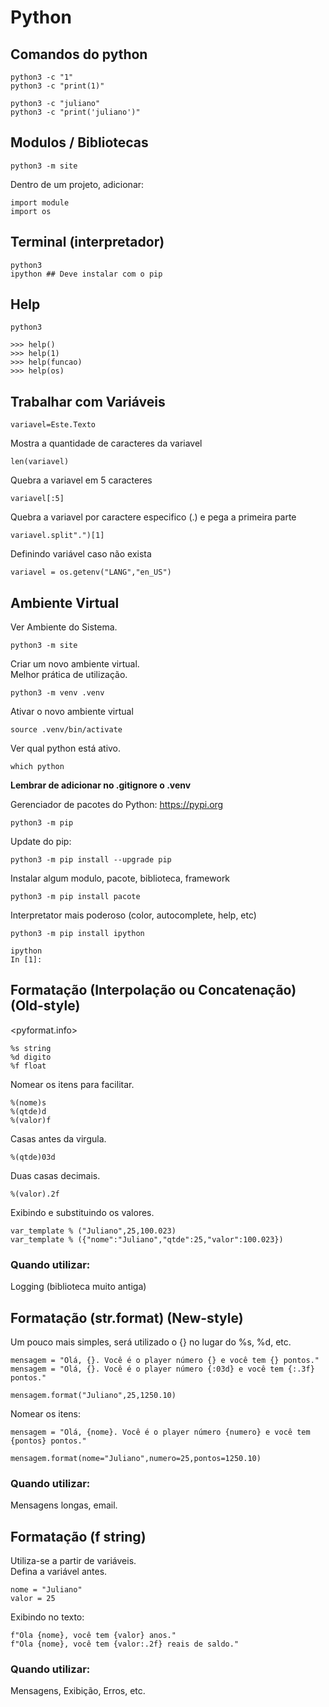 # Python

## Comandos do python
```
python3 -c "1"
python3 -c "print(1)"
```
```
python3 -c "juliano"
python3 -c "print('juliano')"
```
## Modulos / Bibliotecas
```
python3 -m site
```

Dentro de um projeto, adicionar:
```
import module
import os
```

## Terminal (interpretador)
```
python3
ipython ## Deve instalar com o pip
```

## Help
```
python3
```
```
>>> help()
>>> help(1)
>>> help(funcao)
>>> help(os)
```

## Trabalhar com Variáveis
```
variavel=Este.Texto
```

Mostra a quantidade de caracteres da variavel
```
len(variavel)
```

Quebra a variavel em 5 caracteres
```
variavel[:5]
```

Quebra a variavel por caractere especifico (.) e pega a primeira parte
```
variavel.split".")[1]
```

Definindo variável caso não exista
```
variavel = os.getenv("LANG","en_US")
```


## Ambiente Virtual
Ver Ambiente do Sistema. 
```
python3 -m site
```

Criar um novo ambiente virtual.\
Melhor prática de utilização.
```
python3 -m venv .venv
```

Ativar o novo ambiente virtual
```
source .venv/bin/activate
```

Ver qual python está ativo.
```
which python
```

**Lembrar de adicionar no .gitignore o .venv**

Gerenciador de pacotes do Python: <https://pypi.org>
```
python3 -m pip
```

Update do pip:
```
python3 -m pip install --upgrade pip
```

Instalar algum modulo, pacote, biblioteca, framework
```
python3 -m pip install pacote
```

Interpretator mais poderoso (color, autocomplete, help, etc)
```
python3 -m pip install ipython
```

```
ipython
In [1]:
```

## Formatação (Interpolação ou Concatenação) (Old-style)

<pyformat.info>

```
%s string
%d digito
%f float
```

Nomear os itens para facilitar.
```
%(nome)s
%(qtde)d
%(valor)f
```

Casas antes da virgula.
```
%(qtde)03d
```

Duas casas decimais.
```
%(valor).2f 
```

Exibindo e substituindo os valores.
```
var_template % ("Juliano",25,100.023)
var_template % ({"nome":"Juliano","qtde":25,"valor":100.023})
```

### Quando utilizar:

Logging (biblioteca muito antiga)

## Formatação (str.format) (New-style)

Um pouco mais simples, será utilizado o {} no lugar do %s, %d, etc.

```
mensagem = "Olá, {}. Você é o player número {} e você tem {} pontos."
mensagem = "Olá, {}. Você é o player número {:03d} e você tem {:.3f} pontos."
```

```
mensagem.format("Juliano",25,1250.10)
```

Nomear os itens:
```
mensagem = "Olá, {nome}. Você é o player número {numero} e você tem {pontos} pontos."
```
```
mensagem.format(nome="Juliano",numero=25,pontos=1250.10)
```

### Quando utilizar:

Mensagens longas, email.

## Formatação (f string)

Utiliza-se a partir de variáveis.\
Defina a variável antes.
```
nome = "Juliano"
valor = 25
```

Exibindo no texto:
```
f"Ola {nome}, você tem {valor} anos."
f"Ola {nome}, você tem {valor:.2f} reais de saldo."
```

### Quando utilizar:

Mensagens, Exibição, Erros, etc.


